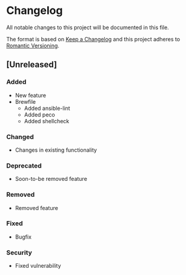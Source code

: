 # Changelog

All notable changes to this project will be documented in this file.

The format is based on [Keep a Changelog](http://keepachangelog.com/en/1.0.0/)
and this project adheres to [Romantic Versioning](http://dafoster.net/articles/2015/03/14/semantic-versioning-vs-romantic-versioning/).

## [Unreleased]
### Added
- New feature
- Brewfile
  - Added ansible-lint
  - Added peco
  - Added shellcheck

### Changed
- Changes in existing functionality

### Deprecated
- Soon-to-be removed feature

### Removed
- Removed feature

### Fixed
- Bugfix

### Security
- Fixed vulnerability


